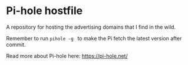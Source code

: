 # Pi-hole hostfile
A repository for hosting the advertising domains that I find in the wild.

Remember to run `pihole -g ` to make the Pi fetch the latest version after commit.

Read more about Pi-hole here: https://pi-hole.net/